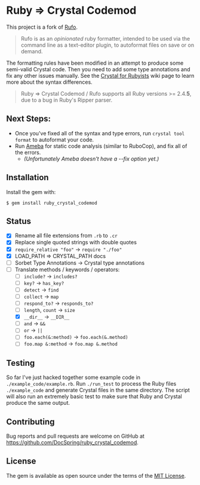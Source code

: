 # Ruby => Crystal Codemod

This project is a fork of [Rufo](https://github.com/ruby-formatter/rufo).

> Rufo is as an _opinionated_ ruby formatter, intended to be used via the command line as a text-editor plugin, to autoformat files on save or on demand.

The formatting rules have been modified in an attempt to produce some semi-valid Crystal code. Then you need to add some type annotations and fix any other issues manually. See the [Crystal for Rubyists](https://github.com/crystal-lang/crystal/wiki/Crystal-for-Rubyists) wiki page to learn more about the syntax differences.

> Ruby => Crystal Codemod / Rufo supports all Ruby versions >= 2.4.**5**, due to a bug in Ruby's Ripper parser.

## Next Steps:

* Once you've fixed all of the syntax and type errors, run `crystal tool format` to autoformat your code.
* Run [Ameba](https://github.com/crystal-ameba/ameba) for static code analysis (similar to RuboCop), and fix all of the errors.
  * *(Unfortunately Ameba doesn't have a --fix option yet.)*

## Installation

Install the gem with:

```
$ gem install ruby_crystal_codemod
```

## Status

- [x] Rename all file extensions from `.rb` to `.cr`
- [x] Replace single quoted strings with double quotes
- [x] `require_relative "foo"` -> `require "./foo"`
- [x] LOAD_PATH => CRYSTAL_PATH docs
- [ ] Sorbet Type Annotations -> Crystal type annotations
- [ ] Translate methods / keywords / operators:
  - [ ] `include?` -> `includes?`
  - [ ] `key?` -> `has_key?`
  - [ ] `detect` -> `find`
  - [ ] `collect` -> `map`
  - [ ] `respond_to?` -> `responds_to?`
  - [ ] `length`, `count` -> `size`
  - [x] `__dir__` -> `__DIR__`
  - [ ] `and` -> `&&`
  - [ ] `or` -> `||`
  - [ ] `foo.each(&:method)` -> `foo.each(&.method)`
  - [ ] `foo.map &:method` -> `foo.map &.method`

## Testing

So far I've just hacked together some example code in `./example_code/example.rb`.
Run `./run_test` to process the Ruby files `./example_code` and generate Crystal files in the same directory. The script will also run an extremely basic test to make sure that Ruby and Crystal produce the same output.

## Contributing

Bug reports and pull requests are welcome on GitHub at https://github.com/DocSpring/ruby_crystal_codemod.

## License

The gem is available as open source under the terms of the [MIT License](http://opensource.org/licenses/MIT).
